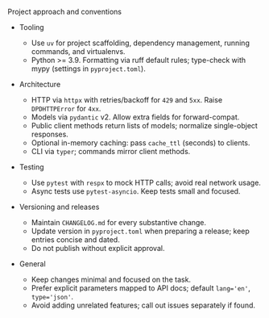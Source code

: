 Project approach and conventions

- Tooling
  - Use `uv` for project scaffolding, dependency management, running commands, and virtualenvs.
  - Python >= 3.9. Formatting via ruff default rules; type-check with mypy (settings in `pyproject.toml`).

- Architecture
  - HTTP via `httpx` with retries/backoff for `429` and `5xx`. Raise `DPDHTTPError` for `4xx`.
  - Models via `pydantic` v2. Allow extra fields for forward-compat.
  - Public client methods return lists of models; normalize single-object responses.
  - Optional in-memory caching: pass `cache_ttl` (seconds) to clients.
  - CLI via `typer`; commands mirror client methods.

- Testing
  - Use `pytest` with `respx` to mock HTTP calls; avoid real network usage.
  - Async tests use `pytest-asyncio`. Keep tests small and focused.

- Versioning and releases
  - Maintain `CHANGELOG.md` for every substantive change.
  - Update version in `pyproject.toml` when preparing a release; keep entries concise and dated.
  - Do not publish without explicit approval.

- General
  - Keep changes minimal and focused on the task.
  - Prefer explicit parameters mapped to API docs; default `lang='en'`, `type='json'`.
  - Avoid adding unrelated features; call out issues separately if found.
